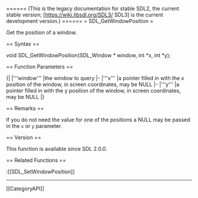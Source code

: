 ====== (This is the legacy documentation for stable SDL2, the current stable version; [https://wiki.libsdl.org/SDL3/ SDL3] is the current development version.) ======
= SDL_GetWindowPosition =

Get the position of a window.

== Syntax ==

<syntaxhighlight lang='c'>
void SDL_GetWindowPosition(SDL_Window * window,
                           int *x, int *y);
</syntaxhighlight>

== Function Parameters ==

{|
|'''window'''
|the window to query
|-
|'''x'''
|a pointer filled in with the x position of the window, in screen coordinates, may be NULL
|-
|'''y'''
|a pointer filled in with the y position of the window, in screen coordinates, may be NULL
|}

== Remarks ==

If you do not need the value for one of the positions a NULL may be passed
in the <code>x</code> or <code>y</code> parameter.

== Version ==

This function is available since SDL 2.0.0.

== Related Functions ==

:[[SDL_SetWindowPosition]]

----
[[CategoryAPI]]


